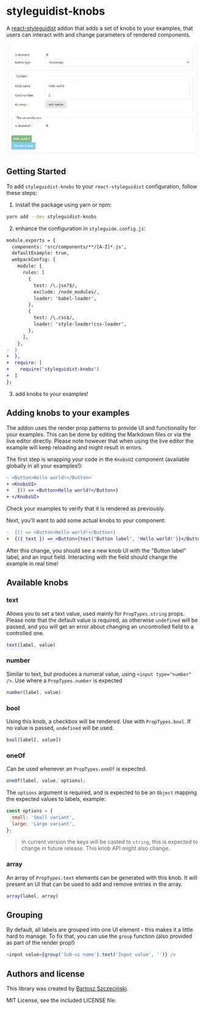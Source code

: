# styleguidist-knobs

A [react-styleguidist](https://github.com/styleguidist/react-styleguidist/) addon that adds a set of knobs to your examples, that users can interact with and change parameters of rendered components.

![Demo](demo.png)

## Getting Started

To add `styleguidist-knobs` to your `react-styleguidist` configuration, follow these steps:

1. install the package using yarn or npm:

  ```bash
  yarn add --dev styleguidist-knobs
  ```

2. enhance the configuration in `styleguide.config.js`:

  ```diff
  module.exports = {
    components: 'src/components/**/[A-Z]*.js',
    defaultExample: true,
    webpackConfig: {
      module: {
        rules: [
          {
            test: /\.jsx?$/,
            exclude: /node_modules/,
            loader: 'babel-loader',
          },
          {
            test: /\.css$/,
            loader: 'style-loader!css-loader',
          },
        ],
      },
  -  }
  +  },
  +  require: [
  +    require('styleguidist-knobs')
  +  ]    
  };
  ```

3. add knobs to your examples!

## Adding knobs to your examples

The addon uses the render prop patterns to provide UI and functionality for your examples. This can be done by editing the Markdown files or via the live editor directly. Please note however that when using the live editor the example will keep reloading and might result in errors.

The first step is wrapping your code in the `KnobsUI` component (available globally in all your examples!):

```diff
- <Button>Hello world!</Button>
+ <KnobsUI>
+   {() => <Button>Hello world!</Button>}
+ </KnobsUI>
```

Check your examples to verify that it is rendered as previously.

Next, you'll want to add some actual knobs to your component:

```diff
-  {() => <Button>Hello world!</Button>}
+  {({ text }) => <Button>{text('Button label', 'Hello world!')}</Button>}
```

After this change, you should see a new knob UI with the "Button label" label, and an input field. Interacting with the field should change the example in real time!

## Available knobs

### text

Allows you to set a text value, used mainly for `PropTypes.string` props. Please note that the default value is required, as otherwise `undefined` will be passed, and you will get an error about changing an uncontrolled field to a controlled one.

```js
text(label, value)
```

### number

Similar to text, but produces a numeral value, using `<input type="number" />`. Use where a `PropTypes.number` is expected

```js
number(label, value)
```

### bool

Using this knob, a checkbox will be rendered. Use with `PropTypes.bool`. If no value is passed, `undefined` will be used.

```js
bool(label[, value])
```

### oneOf

Can be used whenever an `PropTypes.oneOf` is expected. 

```js
oneOf(label, value, options);
```

The `options` argument is required, and is expected to be an `Object` mapping the expected values to labels, example:

```js
const options = {
  small: 'Small variant',
  large: 'Large variant',
};
```

> In current version the keys will be casted to `string`, this is expected to change in future release. This knob API might also change.

### array

An array of `PropTypes.text` elements can be generated with this knob. It will present an UI that can be used to add and remove entries in the array.

```js
array(label, array)
```

## Grouping

By default, all labels are grouped into one UI element - this makes it a little hard to manage. To fix that, you can use the `group` function (also provided as part of the render prop!)

```js
<input value={group('Sub-ui name').text('Input value', '')} />
```

## Authors and license

This library was created by [Bartosz Szczeciński](https://github.com/btmpl/).

MIT License, see the included LICENSE file.